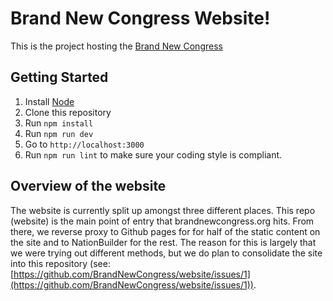 # Brand New Congress Website!

This is the project hosting the [Brand New Congress](http://brandnewcongress.org)

## Getting Started

1. Install [Node](https://nodejs.org/en/)
2. Clone this repository
2. Run `npm install`
3. Run `npm run dev`
4. Go to `http://localhost:3000`
5. Run `npm run lint` to make sure your coding style is compliant.

## Overview of the website

The website is currently split up amongst three different places.  This repo (website) is the main point of entry that brandnewcongress.org hits.  From there, we reverse proxy to Github pages for for half of the static content on the site and to NationBuilder for the rest.  The reason for this is largely that we were trying out different methods, but we do plan to consolidate the site into this repository (see: [https://github.com/BrandNewCongress/website/issues/1](https://github.com/BrandNewCongress/website/issues/1)). 
